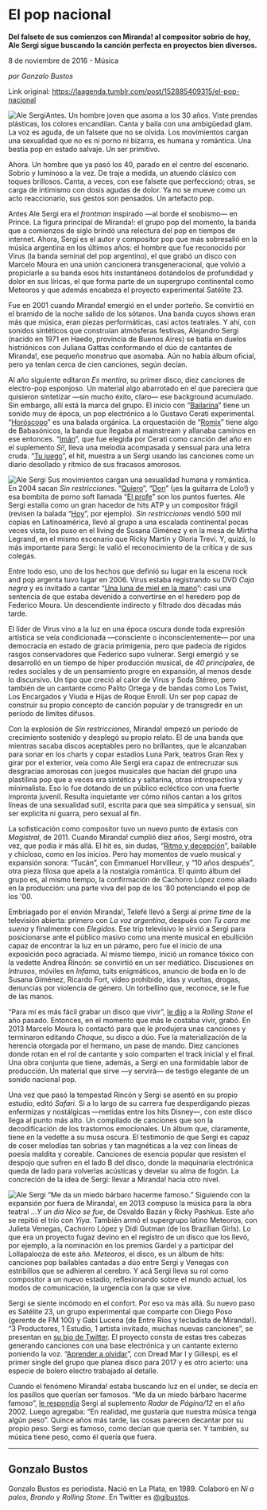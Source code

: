 # El pop nacional

**Del falsete de sus comienzos con Miranda! al compositor sobrio de hoy, Ale Sergi sigue buscando la canción perfecta en proyectos bien diversos.**

8 de noviembre de 2016 - Música

_por Gonzalo Bustos_

Link original: https://laagenda.tumblr.com/post/152885409315/el-pop-nacional

![Ale Sergi](https://64.media.tumblr.com/75e88abee9e14ae4b2e9a3030d275120/tumblr_inline_pk0mnk1mDo1t6q87u_500.jpg)Antes. Un hombre joven que asoma a los 30 años. Viste prendas plásticas, los colores encandilan. Canta y baila con una ambigüedad glam. La voz es aguda, de un falsete que no se olvida. Los movimientos cargan una sexualidad que no es ni porno ni bizarra, es humana y romántica. Una bestia pop en estado salvaje. Un ser primitivo.

Ahora. Un hombre que ya pasó los 40, parado en el centro del escenario. Sobrio y luminoso a la vez. De traje a medida, un atuendo clásico con toques brillosos. Canta, a veces, con ese falsete que perfeccionó; otras, se carga de intimismo con dosis agudas de dolor. Ya no se mueve como un acto reaccionario, sus gestos son pensados. Un artefacto pop.

Antes Ale Sergi era el *frontman* inspirado —al borde el snobismo— en Prince. La figura principal de Miranda!: el grupo pop del momento, la banda que a comienzos de siglo brindó una relectura del pop en tiempos de internet. Ahora, Sergi es el autor y compositor pop que más sobresalió en la música argentina en los últimos años: el hombre que fue reconocido por Virus (la banda seminal del pop argentino), el que grabó un disco con Marcelo Moura en una unión cancionera transgeneracional, que volvió a propiciarle a su banda esos hits instantáneos dotándolos de profundidad y dolor en sus líricas, el que forma parte de un supergrupo continental como Meteoros y que además encabeza el proyecto experimental Satélite 23.

Fue en 2001 cuando Miranda! emergió en el under porteño. Se convirtió en el bramido de la noche salido de los sótanos. Una banda cuyos shows eran más que música, eran piezas performáticas, casi actos teatrales. Y ahí, con sonidos sintéticos que construían atmósferas festivas, Alejandro Sergi (nacido en 1971 en Haedo, provincia de Buenos Aires) se batía en duelos histriónicos con Juliana Gattas conformando el dúo de cantantes de Miranda!, ese pequeño monstruo que asomaba. Aún no había álbum oficial, pero ya tenían cerca de cien canciones, según decían. 

Al año siguiente editaron *Es mentira*, su primer disco, diez canciones de electro-pop esponjoso. Un material algo abarrotado en el que pareciera que quisieron sintetizar —sin mucho éxito, claro— ese background acumulado. Sin embargo, allí está la marca del grupo. El inicio con “[Bailarina](https://youtu.be/Jz-WxAspzvg)” tiene un sonido muy de época, un pop electrónico a lo Gustavo Cerati experimental. “[Horóscopo](https://youtu.be/9YkVAH7MY90)” es una balada orgánica. La orquestación de “[Romix](https://youtu.be/ylvDjwnybsQ)” tiene algo de Babasónicos, la banda que llegaba al mainstream y allanaba caminos en ese entonces. “[Imán](https://youtu.be/4bnRfB2p7qw)”, que fue elegida por Cerati como canción del año en el suplemento *Si!*, lleva una melodía acompasada y sensual para una letra cruda. “[Tu juego](https://youtu.be/u0rCAIf_BTI)”, el hit, muestra a un Sergi usando las canciones como un diario desollado y rítmico de sus fracasos amorosos.

![Ale Sergi](https://64.media.tumblr.com/75e88abee9e14ae4b2e9a3030d275120/tumblr_inline_pk0mnk1mDo1t6q87u_500.jpg) Sus movimientos cargan una sexualidad humana y romántica. En 2004 sacan *Sin restricciones*. “[Quiero](https://youtu.be/6C_gImbeNik)”, “[Don](https://youtu.be/eap0G9ldKc0)” (¡es la guitarra de Lolo!) y esa bombita de porno soft llamada “[El profe](https://youtu.be/W7DUFLa0UUI)” son los puntos fuertes. Ale Sergi estalla como un gran hacedor de hits ATP y un compositor frágil (revisen la balada “[Hoy](https://youtu.be/guIozlqNjEM)”, por ejemplo). *Sin restricciones* vendió 500 mil copias en Latinoamérica, llevó al grupo a una escalada continental pocas veces vista, los puso en el living de Susana Giménez y en la mesa de Mirtha Legrand, en el mismo escenario que Ricky Martín y Gloria Trevi. Y, quizá, lo más importante para Sergi: le valió el reconocimiento de la crítica y de sus colegas. 

Entre todo eso, uno de los hechos que definió su lugar en la escena rock and pop argenta tuvo lugar en 2006. Virus estaba registrando su DVD *Caja negra* y es invitado a cantar “[Una luna de miel en la mano](https://youtu.be/OhWfO4M0p-c)”: casi una sentencia de que estaba devenido a convertirse en el heredero pop de Federico Moura. Un descendiente indirecto y filtrado dos décadas más tarde. 

El líder de Virus vino a la luz en una época oscura donde toda expresión artística se veía condicionada —consciente o inconscientemente— por una democracia en estado de gracia primigenia, pero que padecía de rígidos rasgos conservadores que Federico supo vulnerar. Sergi emergió y se desarrolló en un tiempo de híper producción musical, de *40 principales*, de redes sociales y de un pensamiento progre en expansión, al menos desde lo discursivo. Un tipo que creció al calor de Virus y Soda Stéreo, pero también de un cantante como Palito Ortega y de bandas como Los Twist, Los Encargados y Viuda e Hijas de Roque Enroll. Un ser pop capaz de construir su propio concepto de canción popular y de transgredir en un período de límites difusos. 

Con la explosión de *Sin restricciones*, Miranda! empezó un período de crecimiento sostenido y desplegó su propio relato. El de una banda que mientras sacaba discos aceptables pero no brillantes, que le alcanzaban para sonar en los charts y copar estadios Luna Park, teatros Gran Rex y girar por el exterior, veía como Ale Sergi era capaz de entrecruzar sus desgracias amorosas con juegos musicales que hacían del grupo una plastilina pop que a veces era sintética y saltarina, otras introspectiva y minimalista. Eso lo fue dotando de un público ecléctico con una fuerte impronta juvenil. Resulta inquietante ver cómo niños cantan a los gritos líneas de una sexualidad sutil, escrita para que sea simpática y sensual, sin ser explicita ni guarra, pero sexual al fin.

La sofisticación como compositor tuvo un nuevo punto de éxtasis con *Magistral*, de 2011. Cuando Miranda! cumplió diez años, Sergi mostró, otra vez, que podía ir más allá. El hit es, sin dudas, “[Ritmo y decepción](https://youtu.be/c8X4wF8OOKU)”, bailable y chicloso, como en los inicios. Pero hay momentos de vuelo musical y expansión sonora: “Tucán”, con Emmanuel Horvilleur, y “10 años después”, otra pieza filosa que apela a la nostalgia romántica. El quinto álbum del grupo es, al mismo tiempo, la confirmación de Cachorro López como aliado en la producción: una parte viva del pop de los ‘80 potenciando el pop de los '00.

Embriagado por el envión Miranda!, Telefé llevó a Sergi al *prime time* de la televisión abierta: primero con *La voz argentina*, después con *Tu cara me suena* y finalmente con *Elegidos*. Ese trip televisivo le sirvió a Sergi para posicionarse ante el público masivo como una mente musical en ebullición capaz de encontrar la luz en un páramo, pero fue el inicio de una exposición poco agraciada. Al mismo tiempo, inició un romance tóxico con la vedette Andrea Rincón: se convirtió en un ser mediático. Discusiones en *Intrusos*, móviles en *Infama*, tuits enigmáticos, anuncio de boda en lo de Susana Giménez, Ricardo Fort, video prohibido, idas y vueltas, drogas, denuncias por violencia de género. Un torbellino que, reconoce, se le fue de las manos. 

“Para mí es más fácil grabar un disco que vivir”, [le dijo](http://www.rollingstone.com.ar/1779235-ale-sergi-un-hitmaker-contra-los-fantasmas) a la *Rolling Stone* el año pasado. Entonces, en el momento que más le costaba vivir, grabó. En 2013 Marcelo Moura lo contactó para que le produjera unas canciones y terminaron editando *Choque*, su disco a dúo. Fue la materialización de la herencia otorgada por el hermano, un pase de mando. Diez canciones donde rotan en el rol de cantante y solo comparten el track inicial y el final. Una obra conjunta que tiene, además, a Sergi en una formidable labor de producción. Un material que sirve —y servirá— de testigo elegante de un sonido nacional pop. 

Una vez que pasó la tempestad Rincón y Sergi se asentó en su propio estudio, editó *Safari*. Si a lo largo de su carrera fue desperdigando piezas enfermizas y nostálgicas —metidas entre los hits Disney—, con este disco llega al punto más alto. Un compilado de canciones que son la decodificación de los trastornos emocionales. Un álbum que, claramente, tiene en la vedette a su musa oscura. El testimonio de que Sergi es capaz de coser melodías tan sobrias y tan magnéticas a la vez con líneas de poesía maldita y coreable. Canciones de esencia popular que resisten el despojo que sufren en el lado B del disco, donde la maquinaria electrónica queda de lado para volverlas acústicas y develar su alma de fogón. La concreción de la idea de Sergi: llevar a Miranda! hacia otro nivel.

![Ale Sergi](https://64.media.tumblr.com/2ac9882529b6cf0c1dbabeeca1069fd3/tumblr_inline_pk0mnkZZGc1t6q87u_500.jpg) “Me da un miedo bárbaro hacerme famoso.” Siguiendo con la expansión por fuera de Miranda!, en 2013 compuso la música para la obra teatral *…Y un día Nico se fue*, de Osvaldo Bazán y Ricky Pashkus. Este año se repitió el trío con *Yiya*. También armó el supergrupo latino Meteoros, con Julieta Venegas, Cachorro López y Didi Gutman (de los Brazilian Girls). Lo que era un proyecto fugaz devino en el registro de un disco que los llevó, por ejemplo, a la nominación en los premios Gardel y a participar del Lollapalooza de este año. *Meteoros*, el disco, es un álbum de hits: canciones pop bailables cantadas a dúo entre Sergi y Venegas con estribillos que se adhieren al cerebro. Y acá Sergi lleva su rol como compositor a un nuevo estadio, reflexionando sobre el mundo actual, los modos de comunicación, la urgencia con la que se vive.

Sergi se siente incómodo en el confort. Por eso va más allá. Su nuevo paso es Satélite 23, un grupo experimental que comparte con Diego Poso (gerente de FM 100) y Gabi Lucena (de Entre Ríos y tecladista de Miranda!). “3 Productores, 1 Estudio, 1 artista invitado, muchas nuevas canciones”, se presentan en [su bio de Twitter](https://twitter.com/satelite23of). El proyecto consta de estas tres cabezas generando canciones con una base electrónica y un cantante externo poniendo la voz. “[Aprender a olvidar](https://youtu.be/P33GrcOQorE)”, con Dread Mar I y Gillespi, es el primer single del grupo que planea disco para 2017 y es otro acierto: una especie de bolero electro trabajado al detalle. 

Cuando el fenómeno Miranda! estaba buscando luz en el under, se decía en los pasillos que querían ser famosos. “Me da un miedo bárbaro hacerme famoso”, [le respondía](http://www.pagina12.com.ar/diario/suplementos/radar/9-461-2002-11-07.html) Sergi al suplemento *Radar* de *Página/12* en el año 2002. Luego agregaba: “En realidad, me gustaría que nuestra música tenga algún peso”. Quince años más tarde, las cosas parecen decantar por su propio peso. Sergi es famoso, como decían que quería ser. Y también, su música tiene peso, como él quería que fuera.

  




---

 Gonzalo Bustos
---------------

 Gonzalo Bustos es periodista. Nació en La Plata, en 1989. Colaboró en *Ni a palos*, *Brando* y *Rolling Stone*. En Twitter es [@gjbustos](https://twitter.com/gjbustos). 

